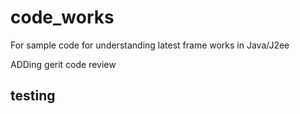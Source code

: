 # code_works
For sample code for understanding latest frame works in Java/J2ee

ADDing gerit code review
## testing
